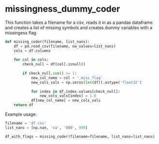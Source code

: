 # missingness_dummy_coder
This function takes a filename for a csv, reads it in as a pandas dataframe and creates a list of missing symbols and creates dummy variables with a missingess flag


```python
def missing_coder(filename, list_nans):
    df = pd.read_csv(filename, na_values=list_nans)
    cols = df.columns
    
    for col in cols:
        check_null = df[col].isnull()
        
        if check_null.sum() >= 1:
            new_col_name = col + '_miss_flag'
            new_cols_vals = np.zeros(len(df)).astype('float32')
            
            for index in df.index.values[check_null]:
                new_cols_vals[index] = 1.0
            df[new_col_name] = new_cols_vals
    return df
```

Example usage:

```python
filename = 'df.csv'
list_nans = [np.nan, 'na', '888', 999]

df_with_flags = missing_coder(filename=filename, list_nans=list_nans)
```
